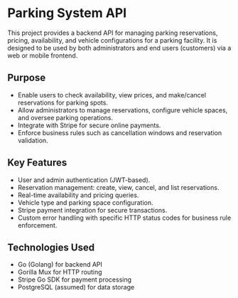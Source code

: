 # Parking System API

This project provides a backend API for managing parking reservations, pricing, availability, and vehicle configurations for a parking facility. It is designed to be used by both administrators and end users (customers) via a web or mobile frontend.

## Purpose
- Enable users to check availability, view prices, and make/cancel reservations for parking spots.
- Allow administrators to manage reservations, configure vehicle spaces, and oversee parking operations.
- Integrate with Stripe for secure online payments.
- Enforce business rules such as cancellation windows and reservation validation.

## Key Features
- User and admin authentication (JWT-based).
- Reservation management: create, view, cancel, and list reservations.
- Real-time availability and pricing queries.
- Vehicle type and parking space configuration.
- Stripe payment integration for secure transactions.
- Custom error handling with specific HTTP status codes for business rule enforcement.

## Technologies Used
- Go (Golang) for backend API
- Gorilla Mux for HTTP routing
- Stripe Go SDK for payment processing
- PostgreSQL (assumed) for data storage